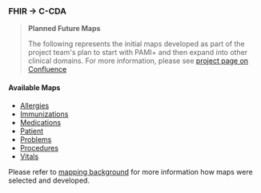 ### FHIR → C-CDA 
<div xmlns="http://www.w3.org/1999/xhtml" xmlns:xsi="http://www.w3.org/2001/XMLSchema-instance">
	<blockquote class="stu-note">
		<b>Planned Future Maps</b>
		<p>The following represents the initial maps developed as part of the project team's plan to start with PAMI+ and then expand into other clinical domains. For more information, please see <a href="https://confluence.hl7.org/display/CGP/C-CDA+to+and+from+US+Core+Mapping">project page on Confluence</a> </p>
	</blockquote>
</div>

#### Available Maps
- [Allergies](FC-allergies.html)
- [Immunizations](FC-immunizations.html)
- [Medications](FC-medications.html)
- [Patient](FC-patient.html)
- [Problems](FC-problems.html)
- [Procedures](FC-procedures.html)
- [Vitals](FC-vitals.html)

Please refer to [mapping background](mappingBackground.html) for more information how maps were selected and developed.
